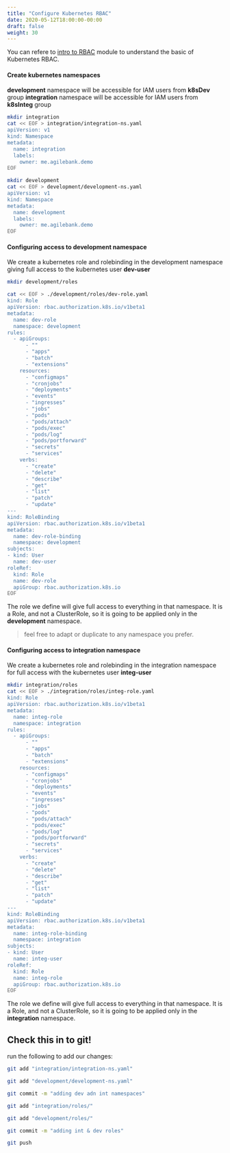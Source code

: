 ```yaml
---
title: "Configure Kubernetes RBAC"
date: 2020-05-12T18:00:00-00:00
draft: false
weight: 30
---
```


You can refere to [intro to RBAC](https://eksworkshop.com/beginner/090_rbac/) module to understand the basic of Kubernetes RBAC.

#### Create kubernetes namespaces

**development** namespace will be accessible for IAM users from **k8sDev** group
**integration** namespace will be accessible for IAM users from **k8sInteg** group

```bash
mkdir integration
cat << EOF > integration/integration-ns.yaml
apiVersion: v1
kind: Namespace
metadata:
  name: integration
  labels:
    owner: me.agilebank.demo
EOF

mkdir development
cat << EOF > development/development-ns.yaml
apiVersion: v1
kind: Namespace
metadata:
  name: development
  labels:
    owner: me.agilebank.demo
EOF
```

#### Configuring access to development namespace

We create a kubernetes role and rolebinding in the development namespace giving full access to the kubernetes user **dev-user**

```bash
mkdir development/roles

cat << EOF > ./development/roles/dev-role.yaml
kind: Role
apiVersion: rbac.authorization.k8s.io/v1beta1
metadata:
  name: dev-role
  namespace: development
rules:
  - apiGroups:
      - ""
      - "apps"
      - "batch"
      - "extensions"
    resources:
      - "configmaps"
      - "cronjobs"
      - "deployments"
      - "events"
      - "ingresses"
      - "jobs"
      - "pods"
      - "pods/attach"
      - "pods/exec"
      - "pods/log"
      - "pods/portforward"
      - "secrets"
      - "services"
    verbs:
      - "create"
      - "delete"
      - "describe"
      - "get"
      - "list"
      - "patch"
      - "update"
---
kind: RoleBinding
apiVersion: rbac.authorization.k8s.io/v1beta1
metadata:
  name: dev-role-binding
  namespace: development
subjects:
- kind: User
  name: dev-user
roleRef:
  kind: Role
  name: dev-role
  apiGroup: rbac.authorization.k8s.io
EOF
```

The role we define will give full access to everything in that namespace. It is a Role, and not a ClusterRole, so it is going to be applied only in the **development** namespace.

> feel free to adapt or duplicate to any namespace you prefer.

#### Configuring access to integration namespace

We create a kubernetes role and rolebinding in the integration namespace for full access with the kubernetes user **integ-user**


```bash
mkdir integration/roles
cat << EOF > ./integration/roles/integ-role.yaml
kind: Role
apiVersion: rbac.authorization.k8s.io/v1beta1
metadata:
  name: integ-role
  namespace: integration
rules:
  - apiGroups:
      - ""
      - "apps"
      - "batch"
      - "extensions"
    resources:
      - "configmaps"
      - "cronjobs"
      - "deployments"
      - "events"
      - "ingresses"
      - "jobs"
      - "pods"
      - "pods/attach"
      - "pods/exec"
      - "pods/log"
      - "pods/portforward"
      - "secrets"
      - "services"
    verbs:
      - "create"
      - "delete"
      - "describe"
      - "get"
      - "list"
      - "patch"
      - "update"
---
kind: RoleBinding
apiVersion: rbac.authorization.k8s.io/v1beta1
metadata:
  name: integ-role-binding
  namespace: integration
subjects:
- kind: User
  name: integ-user
roleRef:
  kind: Role
  name: integ-role
  apiGroup: rbac.authorization.k8s.io
EOF
```

The role we define will give full access to everything in that namespace. It is a Role, and not a ClusterRole, so it is going to be applied only in the **integration** namespace.


## Check this in to git!

run the following to add our changes:

```bash
git add "integration/integration-ns.yaml"

git add "development/development-ns.yaml"

git commit -m "adding dev adn int namespaces"

git add "integration/roles/"

git add "development/roles/"

git commit -m "adding int & dev roles"

git push
```


